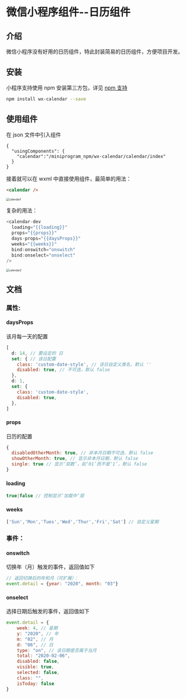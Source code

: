 # 微信小程序组件--日历组件

## 介绍

微信小程序没有好用的日历组件，特此封装简易的日历组件，方便项目开发。

## 安装

小程序支持使用 npm 安装第三方包，详见 [npm 支持](https://developers.weixin.qq.com/miniprogram/dev/devtools/npm.html?search-key=npm)

```bash
npm install wx-calendar --save
```

## 使用组件

在 json 文件中引入组件

```
{
  "usingComponents": {
    "calendar":"/miniprogram_npm/wx-calendar/calendar/index"
  }
}
```

接着就可以在 wxml 中直接使用组件，最简单的用法：

```html
<calendar />
```

<img src=" http://www.lxfcat.cn/calendar1.gif" alt="calendar1" style="zoom: 50%;" />

复杂的用法：

```js
<calendar-dev
  loading="{{loading}}"
  props="{{props}}"
  days-props="{{daysProps}}"
  weeks="{{weeks}}"
  bind:onswitch="onswitch"
  bind:onselect="onselect"
/>
```

<img src=" http://www.lxfcat.cn/calendar2.gif" alt="calendar2" style="zoom:50%;" />

## 文档

### 属性:

#### daysProps

该月每一天的配置

```js
[
  d: 14, // 要设定的 日
  set: { // 该日配置
    class: 'custom-date-style', // 该日自定义类名，默认 ''
    disabled: true, // 不可选，默认 false
  },
  d: 1,
  set: {
    class: 'custom-date-style',
    disabled: true,
  },
]
```

#### props

日历的配置

```js
{
  disabledOtherMonth: true, // 非本月日期不可选，默认 false
  showOtherMonth: true, // 显示非本月日期，默认 false
  single: true // 显示‘双数’，如‘01’而不是‘1’，默认 false
}
```

#### loading

```js
true|false // 控制显示‘加载中’层
```

#### weeks

```js
['Sun','Mon','Tues','Wed','Thur','Fri','Sat'] // 自定义星期
```

### 事件：

#### onswitch

切换年（月）触发的事件，返回值如下

```js
// 返回切换后的年和月（可扩展）：
event.detail = {year: "2020", month: "03"}
```

#### onselect

选择日期后触发的事件，返回值如下

```js
event.detail = {
    week: 4, // 星期
    y: "2020", // 年
    m: "02", // 月
    d: "06", // 日
    type: "on", // 该日期是否属于当月
    total: "2020-02-06",
    disabled: false,
    visible: true,
    selected: false,
    class: "",
    isToday: false
}
```



